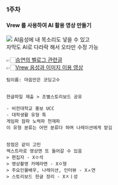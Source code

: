 ### 1주차 

#### Vrew 를 사용하여 AI 활용 영상 만들기 
![](https://velog.velcdn.com/images/seungyeon04/post/42d6a87e-0f9a-46bb-941a-83c919b8441f/image.PNG)
AI음성에 내 목소리도 넣을 수 있고  
자막도 AI로 다라락 해서 오타만 수정 가능  

👉🏻[승연의 벨로그 관련글](https://velog.io/@seungyeon04/AI-BGM-%EB%AF%B8%EB%94%94%EB%A5%BC-%EC%9C%84%ED%95%9C-GPT%EA%B0%80-%EC%A4%80-%EC%A0%95%EB%B3%B4)  
👉🏻[Vrew 음성과 이미지 이용 영상](https://drive.google.com/file/d/1zbhkC5-jhRShoQoOWuxIE3jKKJlt9H0V/view?usp=drive_link)  

```
팀이름: 마음만은 코딩고수 


한글파일 제출 > 조별스토리보드 공유 

- 비전대학교 홍보 UCC 
- 대학생활 유형 특 
게임파 잠파 노력파 천재파 
이 유형 분류는 어떤 분류다 하며 나레이션에게 맡김 


장점은 같이 고민 
엑스트라로 영상엔 또 들어갈 수 있음 
> 편집자 - Xㅇ석 
> 영상촬영 카메라맨 - Xㅇ형 
> 주요인물배우, 나레이션, 인터뷰 - Xㅅ연 
> 스토리보드 한글 정리 - Xㅈㅣ성 
```
### 
